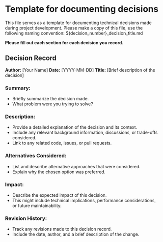 # Template for documenting decisions

This file serves as a template for documenting technical decisions made during project development.
Please make a copy of this file, use the following naming convention:
${decision_number}_decision_title.md 

**Please fill out each section for each decision you record.**

## Decision Record

**Author:** [Your Name]
**Date:** [YYYY-MM-DD]
**Title:** [Brief description of the decision]

### Summary:

* Briefly summarize the decision made. 
* What problem were you trying to solve?

### Description:

* Provide a detailed explanation of the decision and its context.
* Include any relevant background information, discussions, or trade-offs considered.
* Link to any related code, issues, or pull requests.

### Alternatives Considered:

* List and describe alternative approaches that were considered.
* Explain why the chosen option was preferred.

### Impact:

* Describe the expected impact of this decision.
* This might include technical implications, performance considerations, or future maintainability.

### Revision History:

* Track any revisions made to this decision record.
* Include the date, author, and a brief description of the change.